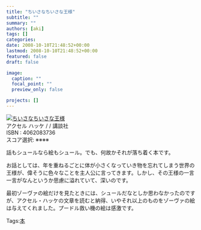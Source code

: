 ```yaml
---
title: "ちいさなちいさな王様"
subtitle: ""
summary: ""
authors: [aki]
tags: []
categories: 
date: 2008-10-10T21:48:52+00:00
lastmod: 2008-10-10T21:48:52+00:00
featured: false
draft: false

image:
  caption: ""
  focal_point: ""
  preview_only: false

projects: []
---
```

![](https://ecx.images-amazon.com/images/I/411BYQ5N4CL._SL160_.jpg)[ちいさなちいさな王様](http://item.excite.co.jp/detail/ASIN_4062083736)  
アクセル ハッケ / / 講談社  
ISBN : 4062083736  
スコア選択: ※※※※  
  
話もシュールなら絵もシュール。でも、何故かそれが落ち着く本です。  
  
お話としては、年を重ねるごとに体が小さくなっていき物を忘れてしまう世界の王様が、偉そうに色々なことを主人公に言ってきます。しかし、その王様の一言一言がなんというか思慮に溢れていて、深いのです。  
  
最初ゾーヴァの絵だけを見たときには、シュールだなとしか思わなかったのですが、アクセル・ハッケの文章を読むと納得、いやそれ以上のものをゾーヴァの絵は与えてくれました。プードル救い機の絵は感激です。

Tags:[本](http://mrk0369.exblog.jp/tags/%E6%9C%AC/) 

